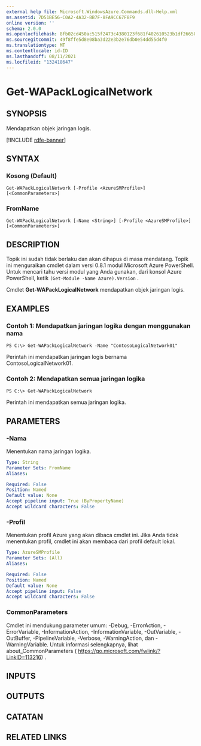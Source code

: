 ```yaml
---
external help file: Microsoft.WindowsAzure.Commands.dll-Help.xml
ms.assetid: 7D51BE56-C0A2-4A32-BB7F-8FA9CC67F8F9
online version: ''
schema: 2.0.0
ms.openlocfilehash: 8fb02cd450ac515f2473c4380123f681f402610523b1df2665072f681ecdc91a
ms.sourcegitcommit: 49f8ffe5d8e08ba3d22e3b2e76db0e54dd55d4f0
ms.translationtype: MT
ms.contentlocale: id-ID
ms.lasthandoff: 08/11/2021
ms.locfileid: "132418647"
---
```

# Get-WAPackLogicalNetwork

## SYNOPSIS
Mendapatkan objek jaringan logis.

[!INCLUDE [rdfe-banner](../../includes/rdfe-banner.md)]

## SYNTAX

### Kosong (Default)
```
Get-WAPackLogicalNetwork [-Profile <AzureSMProfile>] [<CommonParameters>]
```

### FromName
```
Get-WAPackLogicalNetwork [-Name <String>] [-Profile <AzureSMProfile>] [<CommonParameters>]
```

## DESCRIPTION
Topik ini sudah tidak berlaku dan akan dihapus di masa mendatang.
Topik ini menguraikan cmdlet dalam versi 0.8.1 modul Microsoft Azure PowerShell.
Untuk mencari tahu versi modul yang Anda gunakan, dari konsol Azure PowerShell, ketik `(Get-Module -Name Azure).Version` .

Cmdlet **Get-WAPackLogicalNetwork** mendapatkan objek jaringan logis.

## EXAMPLES

### Contoh 1: Mendapatkan jaringan logika dengan menggunakan nama
```
PS C:\> Get-WAPackLogicalNetwork -Name "ContosoLogicalNetwork01"
```

Perintah ini mendapatkan jaringan logis bernama ContosoLogicalNetwork01.

### Contoh 2: Mendapatkan semua jaringan logika
```
PS C:\> Get-WAPackLogicalNetwork
```

Perintah ini mendapatkan semua jaringan logika.

## PARAMETERS

### -Nama
Menentukan nama jaringan logika.

```yaml
Type: String
Parameter Sets: FromName
Aliases:

Required: False
Position: Named
Default value: None
Accept pipeline input: True (ByPropertyName)
Accept wildcard characters: False
```

### -Profil
Menentukan profil Azure yang akan dibaca cmdlet ini.
Jika Anda tidak menentukan profil, cmdlet ini akan membaca dari profil default lokal.

```yaml
Type: AzureSMProfile
Parameter Sets: (All)
Aliases:

Required: False
Position: Named
Default value: None
Accept pipeline input: False
Accept wildcard characters: False
```

### CommonParameters
Cmdlet ini mendukung parameter umum: -Debug, -ErrorAction, -ErrorVariable, -InformationAction, -InformationVariable, -OutVariable, -OutBuffer, -PipelineVariable, -Verbose, -WarningAction, dan -WarningVariable. Untuk informasi selengkapnya, lihat about_CommonParameters ( https://go.microsoft.com/fwlink/?LinkID=113216) .

## INPUTS

## OUTPUTS

## CATATAN

## RELATED LINKS


